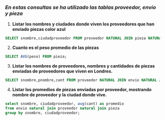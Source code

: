 ### *En estas consultas se ha utilizado las tablas proveedor, envio y pieza*

1. **Listar los nombres y ciudades donde viven los proveedores que han enviado piezas color azul**
```sql
SELECT snombre,ciudadproveedor FROM proveedor NATURAL JOIN pieza NATURAL JOIN envio WHERE color = 'azul'
```
2. **Cuanto es el peso promedio de las piezas**
```sql
SELECT AVG(peso) FROM pieza;
```
3. **Listar los nombres de proveedores, nombres y cantidades de piezas enviadas de proveedores que viven en Londres.**
```sql
SELECT snombre,pnombre,cant FROM proveedor NATURAL JOIN envio NATURAL JOIN pieza WHERE ciudadproveedor = 'Londres'
```

4. **Listar los promedios de piezas enviadas por proveedor, mostrando nombre de proveedor y la ciudad donde vive.**

```sql
select snombre, ciudadproveedor, avg(cant) as promedio 
from envio natural join proveedor natural join pieza
group by snombre, ciudadproveedor;
```